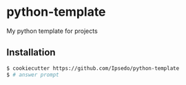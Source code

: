 # python-template

My python template for projects

## Installation

```bash
$ cookiecutter https://github.com/Ipsedo/python-template
$ # answer prompt
```